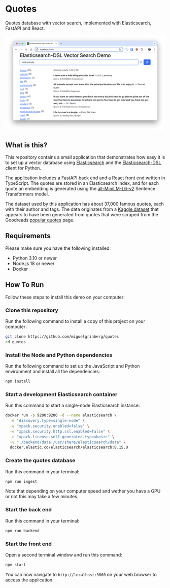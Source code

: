 # Quotes
Quotes database with vector search, implemented with Elasticsearch, FastAPI and
React.

![Quotes app screenshot](screenshot.png)

## What is this?

This repository contains a small application that demonstrates how easy it is
to set up a vector database using [Elasticsearch](https://www.elastic.co/elasticsearch)
and the [Elasticsearch-DSL](https://elasticsearch-dsl.readthedocs.io/) client
for Python.

The application includes a FastAPI back end and a React front end written in
TypeScript. The quotes are stored in an Elasticsearch index, and for each quote
an embedding is generated using the
[all-MiniLM-L6-v2](https://huggingface.co/sentence-transformers/all-MiniLM-L6-v2)
Sentence Transformers model.

The dataset used by this application has about 37,000 famous quotes, each with
their author and tags. The data originates from a
[Kaggle dataset](https://www.kaggle.com/datasets/akmittal/quotes-dataset) that
appears to have been generated from quotes that were scraped from the Goodreads
[popular quotes](https://www.goodreads.com/quotes) page.

## Requirements

Please make sure you have the following installed:

- Python 3.10 or newer
- Node.js 18 or newer
- Docker

## How To Run

Follow these steps to install this demo on your computer:

### Clone this repository

Run the following command to install a copy of this project on your computer:

```bash
git clone https://github.com/miguelgrinberg/quotes
cd quotes
```

### Install the Node and Python dependencies

Run the following command to set up the JavaScript and Python environment and
install all the dependencies:

```bash
npm install
```

### Start a development Elasticsearch container

Run this command to start a single-node Elasticsearch instance:

```bash
docker run -p 9200:9200 -d --name elasticsearch \
  -e "discovery.type=single-node" \
  -e "xpack.security.enabled=false" \
  -e "xpack.security.http.ssl.enabled=false" \
  -e "xpack.license.self_generated.type=basic" \
  -v "./backend/data:/usr/share/elasticsearch/data" \
  docker.elastic.co/elasticsearch/elasticsearch:8.15.0
```

### Create the quotes database

Run this command in your terminal:

```bash
npm run ingest
```

Note that depending on your computer speed and wether you have a GPU or not this
may take a few minutes.

### Start the back end

Run this command in your terminal:

```bash
npm run backend
```

### Start the front end

Open a second terminal window and run this command:

```bash
npm start
```

You can now navigate to `http://localhost:3000` on your web browser to access
the application.
